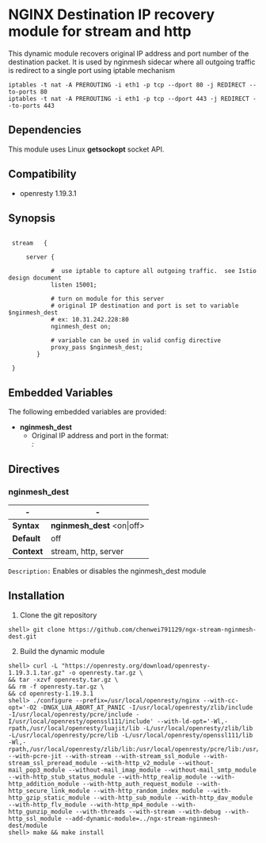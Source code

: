 # NGINX Destination IP recovery module for stream and http

This dynamic module recovers original IP address and port number of the destination packet.
It is used by nginmesh sidecar where all outgoing traffic is redirect to a single port using iptable mechanism

```
iptables -t nat -A PREROUTING -i eth1 -p tcp --dport 80 -j REDIRECT --to-ports 80
iptables -t nat -A PREROUTING -i eth1 -p tcp --dport 443 -j REDIRECT --to-ports 443
```

## Dependencies

This module uses Linux **getsockopt** socket API.  

## Compatibility

* openresty 1.19.3.1

## Synopsis

```nginx

 stream   {
 
	 server {
	 
			#  use iptable to capture all outgoing traffic.  see Istio design document
			listen 15001;
			
			# turn on module for this server
			# original IP destination and port is set to variable $nginmesh_dest
			# ex: 10.31.242.228:80
			nginmesh_dest on;
	
			# variable can be used in valid config directive
			proxy_pass $nginmesh_dest;
		}
		
 }	

```

## Embedded Variables

The following embedded variables are provided:

* **nginmesh_dest**
  * Original IP address and port in the format:  <address>:<port>

## Directives

### nginmesh_dest

| -   | - |
| --- | --- |
| **Syntax**  | **nginmesh_dest** \<on\|off\> |
| **Default** | off |
| **Context** | stream, http, server |

`Description:` Enables or disables the nginmesh_dest module


## Installation

1. Clone the git repository

  ```
  shell> git clone https://github.com/chenwei791129/ngx-stream-nginmesh-dest.git
  ```

2. Build the dynamic module

  ```
  shell> curl -L "https://openresty.org/download/openresty-1.19.3.1.tar.gz" -o openresty.tar.gz \
&& tar -xzvf openresty.tar.gz \
&& rm -f openresty.tar.gz \
&& cd openresty-1.19.3.1
  shell> ./configure --prefix=/usr/local/openresty/nginx --with-cc-opt='-O2 -DNGX_LUA_ABORT_AT_PANIC -I/usr/local/openresty/zlib/include -I/usr/local/openresty/pcre/include -I/usr/local/openresty/openssl111/include' --with-ld-opt='-Wl,-rpath,/usr/local/openresty/luajit/lib -L/usr/local/openresty/zlib/lib -L/usr/local/openresty/pcre/lib -L/usr/local/openresty/openssl111/lib -Wl,-rpath,/usr/local/openresty/zlib/lib:/usr/local/openresty/pcre/lib:/usr/local/openresty/openssl111/lib' --with-pcre-jit --with-stream --with-stream_ssl_module --with-stream_ssl_preread_module --with-http_v2_module --without-mail_pop3_module --without-mail_imap_module --without-mail_smtp_module --with-http_stub_status_module --with-http_realip_module --with-http_addition_module --with-http_auth_request_module --with-http_secure_link_module --with-http_random_index_module --with-http_gzip_static_module --with-http_sub_module --with-http_dav_module --with-http_flv_module --with-http_mp4_module --with-http_gunzip_module --with-threads --with-stream --with-debug --with-http_ssl_module --add-dynamic-module=../ngx-stream-nginmesh-dest/module
  shell> make && make install
  ```
